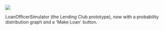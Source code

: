 ![](https://db-feed.s3.amazonaws.com/legacy/Screen_Shot_2016-08-30_at_3_57_57_PM-1472587381545.png)

LoanOfficerSimulator (the Lending Club prototype), now with a probability distribution graph and a 'Make Loan' button.
